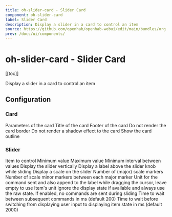 ```yaml
---
title: oh-slider-card - Slider Card
component: oh-slider-card
label: Slider Card
description: Display a slider in a card to control an item
source: https://github.com/openhab/openhab-webui/edit/main/bundles/org.openhab.ui/doc/components/oh-slider-card.md
prev: /docs/ui/components/
---
```


# oh-slider-card - Slider Card

<!-- Put a screenshot here if relevant:
![](./images/oh-slider-card/header.jpg)
-->

[[toc]]

<!-- Note: you can overwrite the definition-provided description and add your own intro/additional sections instead -->
<!-- DO NOT REMOVE the following comments if you intend to keep the definition-provided description -->
<!-- GENERATED componentDescription -->
Display a slider in a card to control an item
<!-- GENERATED /componentDescription -->

## Configuration

<!-- DO NOT REMOVE the following comments -->
<!-- GENERATED props -->
### Card
<div class="props">
<PropGroup name="card" label="Card">
  Parameters of the card
<PropBlock type="TEXT" name="title" label="Title">
  <PropDescription>
    Title of the card
  </PropDescription>
</PropBlock>
<PropBlock type="TEXT" name="footer" label="Footer text">
  <PropDescription>
    Footer of the card
  </PropDescription>
</PropBlock>
<PropBlock type="BOOLEAN" name="noBorder" label="No Border">
  <PropDescription>
    Do not render the card border
  </PropDescription>
</PropBlock>
<PropBlock type="BOOLEAN" name="noShadow" label="No Shadow">
  <PropDescription>
    Do not render a shadow effect to the card
  </PropDescription>
</PropBlock>
<PropBlock type="BOOLEAN" name="outline" label="Outline">
  <PropDescription>
    Show the card outline
  </PropDescription>
</PropBlock>
</PropGroup>
</div>

### Slider
<div class="props">
<PropGroup name="slider" label="Slider">
<PropBlock type="TEXT" name="item" label="Item" context="item">
  <PropDescription>
    Item to control
  </PropDescription>
</PropBlock>
<PropBlock type="DECIMAL" name="min" label="Min">
  <PropDescription>
    Minimum value
  </PropDescription>
</PropBlock>
<PropBlock type="DECIMAL" name="max" label="Max">
  <PropDescription>
    Maximum value
  </PropDescription>
</PropBlock>
<PropBlock type="DECIMAL" name="step" label="Step">
  <PropDescription>
    Minimum interval between values
  </PropDescription>
</PropBlock>
<PropBlock type="DECIMAL" name="vertical" label="Vertical">
  <PropDescription>
    Display the slider vertically
  </PropDescription>
</PropBlock>
<PropBlock type="BOOLEAN" name="label" label="Display Label">
  <PropDescription>
    Display a label above the slider knob while sliding
  </PropDescription>
</PropBlock>
<PropBlock type="BOOLEAN" name="scale" label="Display Scale">
  <PropDescription>
    Display a scale on the slider
  </PropDescription>
</PropBlock>
<PropBlock type="INTEGER" name="scaleSteps" label="Scale steps">
  <PropDescription>
    Number of (major) scale markers
  </PropDescription>
</PropBlock>
<PropBlock type="INTEGER" name="scaleSubSteps" label="Scale sub-steps">
  <PropDescription>
    Number of scale minor markers between each major marker
  </PropDescription>
</PropBlock>
<PropBlock type="TEXT" name="unit" label="Unit">
  <PropDescription>
    Unit for the command sent and also append to the label while dragging the cursor, leave empty to use Item's unit
  </PropDescription>
</PropBlock>
<PropBlock type="BOOLEAN" name="ignoreDisplayState" label="Ignore Display State">
  <PropDescription>
    Ignore the display state if available and always use the raw state.
  </PropDescription>
</PropBlock>
<PropBlock type="BOOLEAN" name="releaseOnly" label="Send command only on release">
  <PropDescription>
    If enabled, no commands are sent during sliding
  </PropDescription>
</PropBlock>
<PropBlock type="INTEGER" name="commandInterval" label="Command Interval">
  <PropDescription>
    Time to wait between subsequent commands in ms (default 200)
  </PropDescription>
</PropBlock>
<PropBlock type="INTEGER" name="delayStateDisplay" label="Delay State Display">
  <PropDescription>
    Time to wait before switching from displaying user input to displaying item state in ms (default 2000)
  </PropDescription>
</PropBlock>
</PropGroup>
</div>


<!-- GENERATED /props -->

<!-- If applicable describe how properties are forwarded to a underlying component from Framework7, ECharts, etc.:
### Inherited Properties

-->

<!-- If applicable describe the slots recognized by the component and what they represent:
### Slots

#### `default`

The contents of the oh-slider-card.

-->

<!-- Add as many examples as desired - put the YAML in a details container when it becomes too long (~150/200+ lines):
## Examples

### Example 1

![](./images/oh-slider-card/example1.jpg)

```yaml
component: oh-slider-card
config:
  prop1: value1
  prop2: value2
```

### Example 2

![](./images/oh-slider-card/example2.jpg)

::: details YAML
```yaml
component: oh-slider-card
config:
  prop1: value1
  prop2: value2
slots
```
:::

-->

<!-- Try to clean up URLs to the forum (https://community.openhab.org/t/<threadID>[/<postID>] should suffice)
## Community Resources

- [Community Post 1](https://community.openhab.org/t/12345)
- [Community Post 2](https://community.openhab.org/t/23456)
-->
